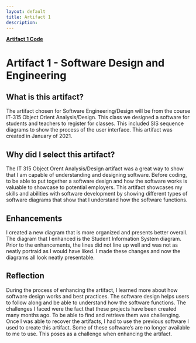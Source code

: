 ```yaml
---
layout: default
title: Artifact 1
description: 
---
```


[**Artifact 1 Code**]()

# Artifact 1 - Software Design and Engineering
## What is this artifact?
The artifact chosen for Software Engineering/Design will be from the course IT-315 Object Orient Analysis/Design.  This class we designed a software for students and teachers to register for classes.  This included SIS sequence diagrams to show the process of the user interface.   This artifact was created in January of 2021.  

## Why did I select this artifact?
The IT 315 Object Orent Analysis/Design artifact was a great way to show that I am capable of understanding and designing software.  Before coding, to be able to put together a software design and how the software works is valuable to showcase to potential employers.  This artifact showcases my skills and abilities with software development by showing different types of software diagrams that show that I understand how the software functions.    

## Enhancements
I created a new diagram that is more organized and presents better overall.  The diagram that I enhanced is the Student Information System diagram.  Prior to the enhancements, the lines did not line up well and was not as neatly portraid as I would have liked.  I made these changes and now the diagrams all look neatly presentable.

## Reflection
During the process of enhancing the artifact, I learned more about how software design works and best practices.  The software design helps users to follow along and be able to understand how the software functions.  The challenges I faced were the fact that these projects have been created many months ago.  To be able to find and retrieve them was challenging.  Once I was able to recover the artifacts, I had to use the previous software I used to create this artifact.  Some of these software’s are no longer available to me to use.  This poses as a challenge when enhancing the artifact.

